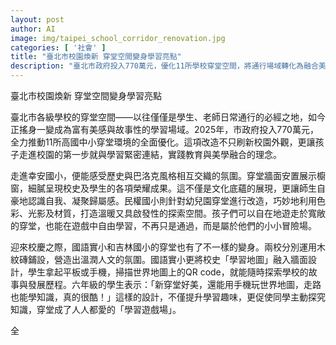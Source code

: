 ```yaml
---
layout: post
author: AI
image: img/taipei_school_corridor_renovation.jpg
categories: [ '社會' ]
title: "臺北市校園煥新 穿堂空間變身學習亮點"
description: "臺北市政府投入770萬元，優化11所學校穿堂空間，將通行場域轉化為融合美學與故事性的學習亮點。多所學校穿堂改造展現校史、創造探索與互動，學生在經過穿堂的同時，主動學習、樂於探究知識，實踐教育與美學的結合。"
---
```

臺北市校園煥新 穿堂空間變身學習亮點

臺北市各級學校的穿堂空間——以往僅僅是學生、老師日常通行的必經之地，如今正搖身一變成為富有美感與故事性的學習場域。2025年，市政府投入770萬元，全力推動11所高國中小穿堂環境的全面優化。這項改造不只刷新校園外觀，更讓孩子走進校園的第一步就與學習緊密連結，實踐教育與美學融合的理念。

走進幸安國小，便能感受歷史與巴洛克風格相互交織的氛圍。穿堂牆面安置展示櫥窗，細膩呈現校史及學生的各項榮耀成果。這不僅是文化底蘊的展現，更讓師生自豪地認識自我、凝聚歸屬感。民權國小則針對幼兒園穿堂進行改造，巧妙地利用色彩、光影及材質，打造溫暖又具啟發性的探索空間。孩子們可以自在地遊走於寬敞的穿堂，也能在遊戲中自由學習，不再只是通過，而是屬於他們的小小冒險場。

迎來校慶之際，國語實小和吉林國小的穿堂也有了不一樣的變身。兩校分別運用木紋磚鋪設，營造出溫潤人文的氛圍。國語實小更將校史「學習地圖」融入牆面設計，學生拿起平板或手機，掃描世界地圖上的QR code，就能隨時探索學校的故事與發展歷程。六年級的學生表示：「新穿堂好美，還能用手機玩世界地圖，走路也能學知識，真的很酷！」這樣的設計，不僅提升學習趣味，更促使同學主動探究知識，穿堂成了人人都愛的「學習遊戲場」。

全